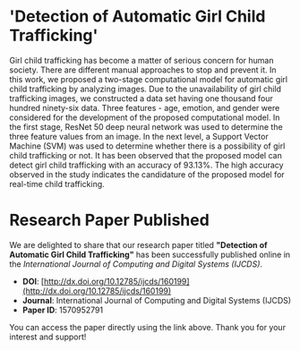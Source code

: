 # 'Detection of Automatic Girl Child Trafficking'

Girl child trafficking has become a matter of serious concern for human society. There are different manual approaches
to stop and prevent it. In this work, we proposed a two-stage computational model for automatic girl child trafficking by analyzing
images. Due to the unavailability of girl child trafficking images, we constructed a data set having one thousand four hundred ninety-six
data. Three features - age, emotion, and gender were considered for the development of the proposed computational model. In the
first stage, ResNet 50 deep neural network was used to determine the three feature values from an image. In the next level, a Support
Vector Machine (SVM) was used to determine whether there is a possibility of girl child trafficking or not. It has been observed that
the proposed model can detect girl child trafficking with an accuracy of 93.13%. The high accuracy observed in the study indicates the
candidature of the proposed model for real-time child trafficking.



# Research Paper Published

We are delighted to share that our research paper titled **"Detection of Automatic Girl Child Trafficking"** has been successfully published online in the *International Journal of Computing and Digital Systems (IJCDS)*.

- **DOI**: [http://dx.doi.org/10.12785/ijcds/160199](http://dx.doi.org/10.12785/ijcds/160199)
- **Journal**: International Journal of Computing and Digital Systems (IJCDS)
- **Paper ID**: 1570952791

You can access the paper directly using the link above. Thank you for your interest and support!
